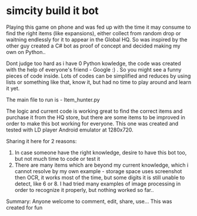 # simcity build it bot

Playing this game on phone and was fed up with the time it may consume to find the right items (like expansions), either collect from random drop or waitning endlessly for it to appear in the Global HQ. So was inspired by the other guy created a C# bot as proof of concept and decided making my own on Python.. 

Dont judge too hard as i have 0 Python kowledge, the code was created with the help of everyone's friend - Google :) . So you might see a funny pieces of code inside. Lots of codes can be simplified and reduces by using lists or something like that, know it, but had no time to play around and learn it yet.

The main file to run is - Item_hunter.py

The logic and current code is working great to find the correct items and purchase it from the HQ store, but there are some items to be improved in order to make this bot working for everyone. This one was created and tested with LD player Android emulator at 1280x720. 

Sharing it here for 2 reasons:
1. In case someone have the right knowledge, desire to have this bot too, but not much time to code or test it
2. There are many items which are beyond my current knowledge, which i cannot resolve by my own
example - storage space uses screenshot then OCR, it works most of the time, but some digits it is still unable to detect, like 6 or 8. I had tried many examples of image processing in order to recognize it properly, but nothing worked so far..

Summary:
Anyone welcome to comment, edit, share, use... This was created for fun
